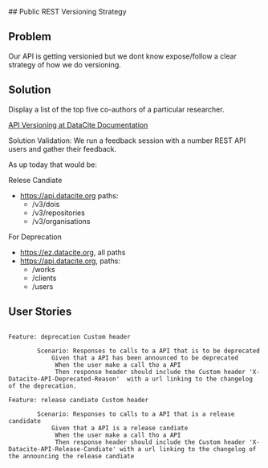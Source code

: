 ## Public REST Versioning Strategy 

## Problem

Our API is getting versionied but we dont know expose/follow a clear strategy of how we do versioning.

## Solution 

Display a list of the top five co-authors of a particular researcher.


 [API Versioning at DataCite Documentation](/support_doc.md)

 Solution Validation: We run a feedback session with a number REST API users and gather their feedback.



As up today that would be:

Relese Candiate
- https://api.datacite.org paths:
  - /v3/dois
  - /v3/repositories
  - /v3/organisations

For Deprecation
- https://ez.datacite.org, all paths 
- https://api.datacite.org, paths:
  - /works
  - /clients
  - /users


## User Stories


```cucumber

Feature: deprecation Custom header

        Scenario: Responses to calls to a API that is to be deprecated
            Given that a API has been announced to be deprecated
             When the user make a call tho a API 
             Then response header should include the Custom header 'X-Datacite-API-Deprecated-Reason'  with a url linking to the changelog of the deprecation.

Feature: release candiate Custom header

        Scenario: Responses to calls to a API that is a release candidate
            Given that a API is a release candiate
             When the user make a call tho a API 
             Then response header should include the Custom header 'X-Datacite-API-Release-Candiate' with a url linking to the changelog of the announcing the release candiate

````


